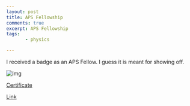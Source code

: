 ```yaml
---
layout: post
title: APS Fellowship
comments: true
excerpt: APS Fellowship
tags:
       - physics

---
```


I received a badge as an APS Fellow. I guess it is meant for showing
off.

![img](../../../../assets/image/20250305aps/american-physical-society-fellow.png)

[Certificate](../../../../assets/pdf/20250305aps/AmericanPhysicalSocietyFellow20250305-27-yib88b.pdf)

[Link](https://www.credly.com/badges/df788341-0d4d-4f3d-bcee-cf8290850d28/public_url)

